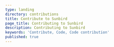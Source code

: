 ```yaml
---
type: landing
directory: contributions
title: Contribute to Sunbird
page_title: Contributing to Sunbird
description: Contributing to Sunbird
keywords: 'Contribute, Code, Code contribution'
published: true
---
```

